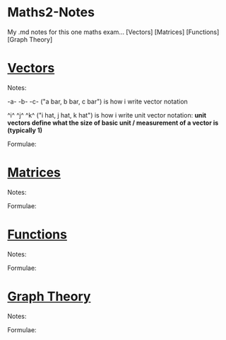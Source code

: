 # Maths2-Notes
My .md notes for this one maths exam...
[<a name = "vectors">Vectors</a>]
[<a name = "matrices">Matrices</a>]
[<a name = "functions">Functions</a>]
[<a name = "graph_theory">Graph Theory</a>]

# [Vectors](#vectors)

Notes:

-a- -b- -c- ("a bar, b bar, c bar") is how i write vector notation

^i^ ^j^ ^k^ ("i hat, j hat, k hat") is how i write unit vector notation: **unit vectors define what the size of basic unit / measurement of a vector is (typically 1)**

Formulae:

# [Matrices](#matrices)

Notes:

Formulae:

# [Functions](#functions)

Notes:

Formulae:

# [Graph Theory](#graph_theory)

Notes:

Formulae:
